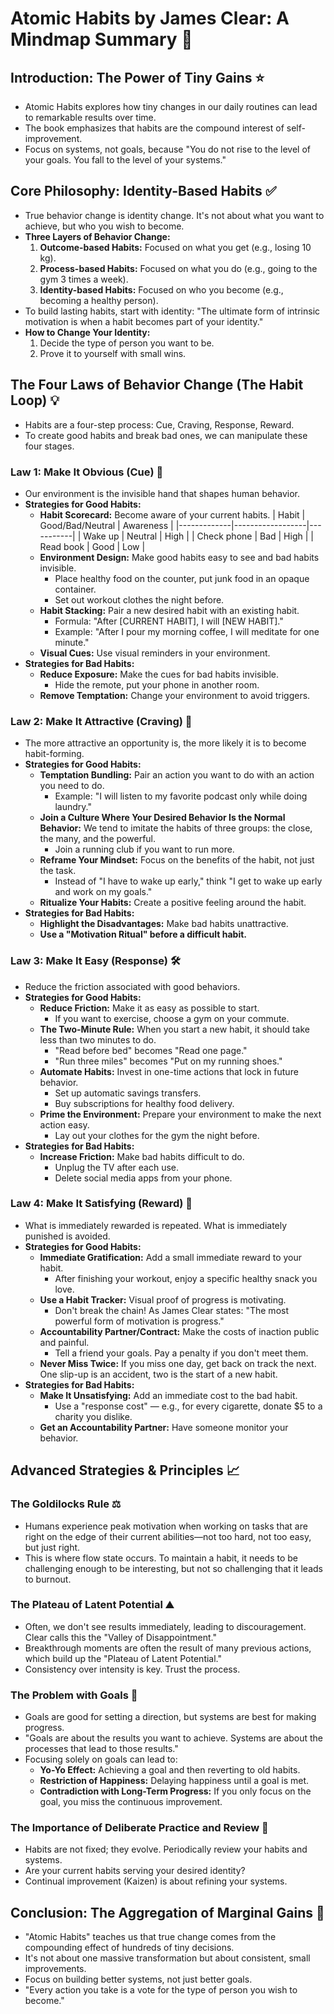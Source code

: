 # Atomic Habits by James Clear: A Mindmap Summary 🚀

## Introduction: The Power of Tiny Gains ⭐
- Atomic Habits explores how tiny changes in our daily routines can lead to remarkable results over time.
- The book emphasizes that habits are the compound interest of self-improvement.
- Focus on systems, not goals, because "You do not rise to the level of your goals. You fall to the level of your systems."

## Core Philosophy: Identity-Based Habits ✅
- True behavior change is identity change. It's not about what you want to achieve, but who you wish to become.
- **Three Layers of Behavior Change:**
  1.  **Outcome-based Habits:** Focused on what you get (e.g., losing 10 kg).
  2.  **Process-based Habits:** Focused on what you do (e.g., going to the gym 3 times a week).
  3.  **Identity-based Habits:** Focused on who you become (e.g., becoming a healthy person).
- To build lasting habits, start with identity: "The ultimate form of intrinsic motivation is when a habit becomes part of your identity."
- **How to Change Your Identity:**
  1.  Decide the type of person you want to be.
  2.  Prove it to yourself with small wins.

## The Four Laws of Behavior Change (The Habit Loop) 💡
- Habits are a four-step process: Cue, Craving, Response, Reward.
- To create good habits and break bad ones, we can manipulate these four stages.

### Law 1: Make It Obvious (Cue) 🎯
- Our environment is the invisible hand that shapes human behavior.
- **Strategies for Good Habits:**
  - **Habit Scorecard:** Become aware of your current habits.
    | Habit       | Good/Bad/Neutral | Awareness |
    |-------------|------------------|-----------|
    | Wake up     | Neutral          | High      |
    | Check phone | Bad              | High      |
    | Read book   | Good             | Low       |
  - **Environment Design:** Make good habits easy to see and bad habits invisible.
    - Place healthy food on the counter, put junk food in an opaque container.
    - Set out workout clothes the night before.
  - **Habit Stacking:** Pair a new desired habit with an existing habit.
    - Formula: "After [CURRENT HABIT], I will [NEW HABIT]."
    - Example: "After I pour my morning coffee, I will meditate for one minute."
  - **Visual Cues:** Use visual reminders in your environment.
- **Strategies for Bad Habits:**
  - **Reduce Exposure:** Make the cues for bad habits invisible.
    - Hide the remote, put your phone in another room.
  - **Remove Temptation:** Change your environment to avoid triggers.

### Law 2: Make It Attractive (Craving) 🌟
- The more attractive an opportunity is, the more likely it is to become habit-forming.
- **Strategies for Good Habits:**
  - **Temptation Bundling:** Pair an action you want to do with an action you need to do.
    - Example: "I will listen to my favorite podcast only while doing laundry."
  - **Join a Culture Where Your Desired Behavior Is the Normal Behavior:** We tend to imitate the habits of three groups: the close, the many, and the powerful.
    - Join a running club if you want to run more.
  - **Reframe Your Mindset:** Focus on the benefits of the habit, not just the task.
    - Instead of "I have to wake up early," think "I get to wake up early and work on my goals."
  - **Ritualize Your Habits:** Create a positive feeling around the habit.
- **Strategies for Bad Habits:**
  - **Highlight the Disadvantages:** Make bad habits unattractive.
  - **Use a "Motivation Ritual" before a difficult habit.**

### Law 3: Make It Easy (Response) 🛠️
- Reduce the friction associated with good behaviors.
- **Strategies for Good Habits:**
  - **Reduce Friction:** Make it as easy as possible to start.
    - If you want to exercise, choose a gym on your commute.
  - **The Two-Minute Rule:** When you start a new habit, it should take less than two minutes to do.
    - "Read before bed" becomes "Read one page."
    - "Run three miles" becomes "Put on my running shoes."
  - **Automate Habits:** Invest in one-time actions that lock in future behavior.
    - Set up automatic savings transfers.
    - Buy subscriptions for healthy food delivery.
  - **Prime the Environment:** Prepare your environment to make the next action easy.
    - Lay out your clothes for the gym the night before.
- **Strategies for Bad Habits:**
  - **Increase Friction:** Make bad habits difficult to do.
    - Unplug the TV after each use.
    - Delete social media apps from your phone.

### Law 4: Make It Satisfying (Reward) 🎉
- What is immediately rewarded is repeated. What is immediately punished is avoided.
- **Strategies for Good Habits:**
  - **Immediate Gratification:** Add a small immediate reward to your habit.
    - After finishing your workout, enjoy a specific healthy snack you love.
  - **Use a Habit Tracker:** Visual proof of progress is motivating.
    - Don't break the chain! As James Clear states: "The most powerful form of motivation is progress."
  - **Accountability Partner/Contract:** Make the costs of inaction public and painful.
    - Tell a friend your goals. Pay a penalty if you don't meet them.
  - **Never Miss Twice:** If you miss one day, get back on track the next. One slip-up is an accident, two is the start of a new habit.
- **Strategies for Bad Habits:**
  - **Make It Unsatisfying:** Add an immediate cost to the bad habit.
    - Use a "response cost" — e.g., for every cigarette, donate $5 to a charity you dislike.
  - **Get an Accountability Partner:** Have someone monitor your behavior.

## Advanced Strategies & Principles 📈

### The Goldilocks Rule ⚖️
- Humans experience peak motivation when working on tasks that are right on the edge of their current abilities—not too hard, not too easy, but just right.
- This is where flow state occurs. To maintain a habit, it needs to be challenging enough to be interesting, but not so challenging that it leads to burnout.

### The Plateau of Latent Potential ⛰️
- Often, we don't see results immediately, leading to discouragement. Clear calls this the "Valley of Disappointment."
- Breakthrough moments are often the result of many previous actions, which build up the "Plateau of Latent Potential."
- Consistency over intensity is key. Trust the process.

### The Problem with Goals 🚧
- Goals are good for setting a direction, but systems are best for making progress.
- "Goals are about the results you want to achieve. Systems are about the processes that lead to those results."
- Focusing solely on goals can lead to:
  - **Yo-Yo Effect:** Achieving a goal and then reverting to old habits.
  - **Restriction of Happiness:** Delaying happiness until a goal is met.
  - **Contradiction with Long-Term Progress:** If you only focus on the goal, you miss the continuous improvement.

### The Importance of Deliberate Practice and Review 🔄
- Habits are not fixed; they evolve. Periodically review your habits and systems.
- Are your current habits serving your desired identity?
- Continual improvement (Kaizen) is about refining your systems.

## Conclusion: The Aggregation of Marginal Gains 🏁
- "Atomic Habits" teaches us that true change comes from the compounding effect of hundreds of tiny decisions.
- It's not about one massive transformation but about consistent, small improvements.
- Focus on building better systems, not just better goals.
- "Every action you take is a vote for the type of person you wish to become."